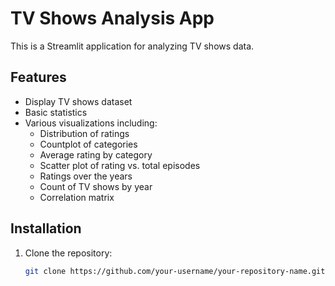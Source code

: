 # TV Shows Analysis App

This is a Streamlit application for analyzing TV shows data.

## Features

- Display TV shows dataset
- Basic statistics
- Various visualizations including:
  - Distribution of ratings
  - Countplot of categories
  - Average rating by category
  - Scatter plot of rating vs. total episodes
  - Ratings over the years
  - Count of TV shows by year
  - Correlation matrix

## Installation

1. Clone the repository:
   ```bash
   git clone https://github.com/your-username/your-repository-name.git
